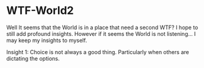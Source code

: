 # WTF-World2
Well It seems that the World is in a place that need a second WTF?
I hope to still add profound insights.
However if it seems the World is not listening...
I may keep my insights to myself.

Insight 1:
Choice is not always a good thing.  Particularly when others are dictating the options.
